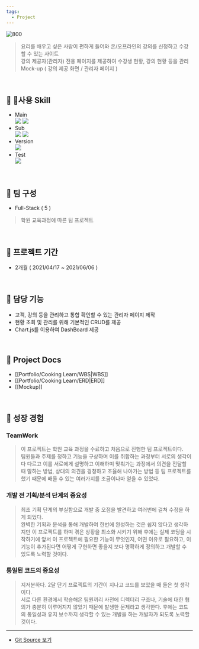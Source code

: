 ```yaml
---
tags:
  - Project
---
```

![800](https://onedrive.live.com/embed?resid=130CBFA7E5A0B893%2165078&authkey=%21AFjcFfjDMySES3E&width=2000&height=881)
> 요리를 배우고 싶은 사람이 편하게 들어와 온/오프라인의 강의를 신청하고 수강할 수 있는 사이트<br>
> 강의 제공자(관리자) 전용 페이지를 제공하여 수강생 현황, 강의 현황 등을 관리<br>
> Mock-up ( 강의 제공 화면 / 관리자 페이지 )

<br>

## 🔧 사용 Skill
- Main<br>
	<img src="https://img.shields.io/badge/springboot-6DB33F?style=for-the-badge&logo=springboot&logoColor=white"> <img src="https://img.shields.io/badge/Oracle-F80000?style=for-the-badge&logo=oracle">
- Sub<br>
	<img src="https://img.shields.io/badge/jquery-0769AD?style=for-the-badge&logo=jquery&logoColor=white"> <img src="https://img.shields.io/badge/chart.js-FF6384?style=for-the-badge&logo=chartdotjs&logoColor=white">
- Version<br>
	<img src="https://img.shields.io/badge/git-F05032?style=for-the-badge&logo=git&logoColor=white">
- Test<br>
	<img src="https://img.shields.io/badge/junit-25A162?style=for-the-badge&logo=junit5&logoColor=white">

<br>

## 🤝 팀 구성
- Full-Stack ( 5 )

> 학원 교육과정에 따른 팀 프로젝트

<br>

## 📆 프로젝트 기간
- 2개월 ( 2021/04/17 ~ 2021/06/06 )

<br>

## 🌟 담당 기능
- 고객, 강의 등을 관리하고 통합 확인할 수 있는 관리자 페이지 제작
- 현황 조회 및 관리를 위해 기본적인 CRUD를 제공
- Chart.js를 이용하여 DashBoard 제공

<br>

## 📃 Project Docs
- [[Portfolio/Cooking Learn/WBS|WBS]]
- [[Portfolio/Cooking Learn/ERD|ERD]]
- [[Mockup]]

<br>

## 👊 성장 경험
### **TeamWork**
> 이 프로젝트는 학원 교육 과정을 수료하고 처음으로 진행한 팀 프로젝트이다.<br>
> 팀원들과 주제를 정하고 기능을 구상하며 이를 취합하는 과정부터 서로의 생각이 다 다르고 이를 서로에게 설명하고 이해하며 맞춰가는 과정에서 의견을 전달할 때 말하는 방법, 상대의 의견을 경청하고 조율해 나아가는 방법 등 팀 프로젝트를 했기 때문에 배울 수 있는 여러가지를 조금이나마 얻을 수 있었다.

### **개발 전 기획/분석 단계의 중요성**
> 최초 기획 단계의 부실함으로 개발 중 오점을 발견하고 여러번에 걸쳐 수정을 하게 되었다.<br>
> 완벽한 기획과 분석을 통해 개발하여 한번에 완성하는 것은 쉽지 않다고 생각하지만 이 프로젝트를 하며 겪은 상황을 최소화 시키기 위해 후에는 실제 코딩을 시작하기에 앞서 이 프로젝트에 필요한 기능이 무엇인지, 어떤 이유로 필요하고, 이 기능이 추가된다면 어떻게 구현하면 좋을지 보다 명확하게 정의하고 개발할 수 있도록 노력할 것이다.

### **통일된 코드의 중요성**
> 지저분하다. 2달 단기 프로젝트의 기간이 지나고 코드를 보았을 때 들은 첫 생각이다. <br>
> 서로 다른 환경에서 학습해온 팀원끼리 사전에 디렉터리 구조나, 기술에 대한 협의가 충분히 이루어지지 않았기 때문에 발생한 문제라고 생각한다. 후에는 코드의 통일성과 유지 보수까지 생각할 수 있는 개발을 하는 개발자가 되도록 노력할 것이다.

---
- [Git Source 보기](https://github.com/Hanee-dev/CookingLearn)
